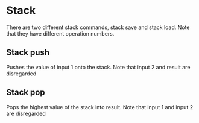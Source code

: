 # Stack

There are two different stack commands, stack save and stack load. Note that they have different operation numbers.

## Stack push

Pushes the value of input 1 onto the stack. Note that input 2 and result are disregarded

## Stack pop

Pops the highest value of the stack into result. Note that input 1 and input 2 are disregarded
